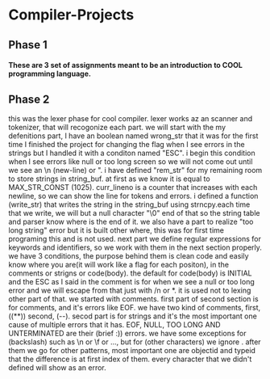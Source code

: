 # Compiler-Projects
## Phase 1
#### These are 3 set of assignments meant to be an introduction to COOL programming language.
## Phase 2
this was the lexer phase for cool compiler.
lexer works az an scanner and tokenizer, that will recogonize each part.
we will start with the my defenitions part, I have an boolean named wrong_str
that it was for the first time I finished the project for changing the flag
when I see errors in the strings but I handled it with a conditon named "ESC".
i begin this condition when I see errors like null or too long screen so we 
will not come out until we see an \n (new-line) or ".
i have defined "rem_str" for my remaining room to store strings in string_buf.
at first as we know it is equal to MAX_STR_CONST (1025).
curr_lineno is a counter that increases with each newline, so we can show the 
line for tokens and errors.
i defined a function (write_str) that writes the string in the string_buf
using strncpy.each time that we write, we will but a null character "\0" end 
of that so the string table and parser know where is the end of it.
we also have a part to realize "too long string" error but it is built 
other where, this was for first time programing this and is not used.
next part we define regular expressions for keywords and identifiers, so 
we work with them in the next section properly.
we have 3 conditions, the purpose behind them is clean code and easily know 
where you are(it will work like a flag for each positon), in the comments
or strigns or code(body). the default for code(body) is INITIAL and the ESC
as I said in the comment is for when we see a null or too long error and we 
will escape from that just with /n or *. it is used not to lexing other part
of that.
we started with comments. first part of second section is for comments, and it's errors like EOF.
we have two kind of comments, first, ((**)) second, (--). secod part is for strings and it's the most important one cause of multiple  errors that it has. EOF, NULL, TOO LONG AND UNTERMINATED are their (brief :)) errors.
we have some exceptions for (backslash) such as \n or \f or ..., but for \(other characters) we ignore \.
after them we go for other patterns, most important one are objectid and typeid that the difference is at first index of them. every character that we didn't defined will show as an error.
